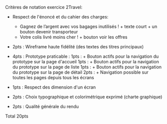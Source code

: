 Critères de notation exercice 2Travel:

- Respect de l'énoncé et du cahier des charges:
  + Gagnez de l’argent avec vos bagages inutilisés ! + texte court + un bouton devenir transporteur
  + Votre colis livré moins cher ! + bouton voir les offres

- 2pts : Wireframe haute fidélité (des textes des titres principaux)
- 4pts : Prototype praticable : 
  1pts : + Bouton actifs pour la navigation du prototype sur la page d'accueil
  1pts : + Bouton actifs pour la navigation du prototype sur la page de liste
  1pts : + Bouton actifs pour la navigation du prototype sur la page de détail
  2pts : + Navigation possible sur toutes les pages depuis tous les écrans

- 1pts : Respect des dimension d'un écran
- 2pts : Choix typographique et colorimétrique exprimé (charte graphique)
- 2pts : Qualité générale du rendu

Total 20pts